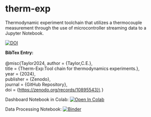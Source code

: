 # therm-exp
Thermodynamic experiment toolchain that utilizes a thermocouple measurement through the use of microcontroller streaming data to a Jupyter Notebook. 



[![DOI](https://zenodo.org/badge/779087053.svg)](https://zenodo.org/doi/10.5281/zenodo.10895542)

**BibTex Entry:** \
\
@misc{Taylor2024, 
  author = {Taylor,C.E.},\
  title = {Therm-Exp:Tool chain for thermodynamics experiments.},\
  year = {2024},\
  publisher = {Zenodo},\
  journal = {GitHub Repository},\
  doi = {https://zenodo.org/records/10895543}\
}

<!--- Dashboard Notebook: [![Binder](https://mybinder.org/badge_logo.svg)](https://mybinder.org/v2/gh/ctay22/therm-exp/labpath?Dashboard_R1.ipynb)  --->

Dashboard Notebook in Colab: [![Open In Colab](https://colab.research.google.com/assets/colab-badge.svg)](https://githubtocolab.com/ctay22/therm-exp/blob/main/Dashboard_R1.ipynb)

Data Processing Notebook: [![Binder](https://mybinder.org/badge_logo.svg)](https://mybinder.org/v2/gh/ctay22/therm-exp/main?labpath=Analytics_R1.ipynb)
